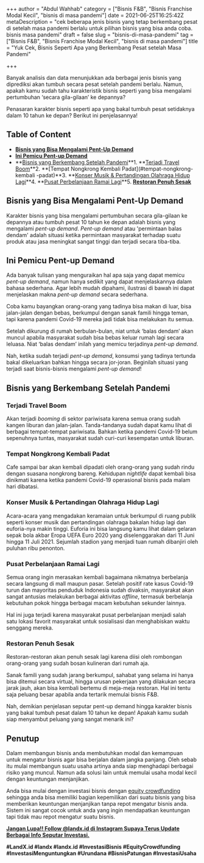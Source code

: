 +++
author = "Abdul Wahhab"
category = ["Bisnis F&B", "Bisnis Franchise Modal Kecil", "bisnis di masa pandemi"]
date = 2021-06-25T16:25:42Z
metaDescription = "cek beberapa jenis bisnis yang tetap berkembang pesat di setelah masa pandemi berlalu untuk pilihan bisnis yang bisa anda coba. bisnis masa pandemi"
draft = false
slug = "bisnis-di-masa-pandemi"
tag = ["Bisnis F&B", "Bisnis Franchise Modal Kecil", "bisnis di masa pandemi"]
title = "Yuk Cek, Bisnis Seperti Apa yang Berkembang Pesat setelah Masa Pandemi"

+++


Banyak analisis dan data menunjukkan ada berbagai jenis bisnis yang diprediksi akan tumbuh secara pesat setelah pandemi berlalu. Namun, apakah kamu sudah tahu karakteristik bisnis seperti yang bisa mengalami pertumbuhan ‘secara gila-gilaan’ ke depannya?

Penasaran karakter bisnis seperti apa yang bakal tumbuh pesat setidaknya dalam 10 tahun ke depan? Berikut ini penjelasannya!

## Table of Content

* **[Bisnis yang Bisa Mengalami Pent-Up Demand](#bisnis-yang-bisa-mengalami-pent-up-demand)**
* **[Ini Pemicu Pent-up Demand](#ini-pemicu-pent-up-demand)**
* **[Bisnis yang Berkembang Setelah Pandemi](#bisnis-yang-berkembang-setelah-pandemi)**1. **[Terjadi Travel Boom](#terjadi-travel-boom)**2. **[Tempat Nongkrong Kembali Padat](#tempat-nongkrong-kembali -padat)**3. **[Konser Musik & Pertandingan Olahraga Hidup Lagi](#konser-musik-pertandingan-olahraga-hidup-lagi)**4. **[Pusat Perbelanjaan Ramai Lagi](#pusat-perbelanjaan-ramai-lagi)**5. ******[Restoran Penuh Sesak](#restoran-penuh-sesak)******

## Bisnis yang Bisa Mengalami Pent-Up Demand

Karakter bisnis yang bisa mengalami pertumbuhan secara gila-gilaan ke depannya atau tumbuh pesat 10 tahun ke depan adalah bisnis yang mengalami _pent-up demand_. _Pent-up demand_ atau 'permintaan balas dendam' adalah situasi ketika permintaan masyarakat terhadap suatu produk atau jasa meningkat sangat tinggi dan terjadi secara tiba-tiba.

## Ini Pemicu Pent-up Demand

Ada banyak tulisan yang menguraikan hal apa saja yang dapat memicu _pent-up demand_, namun hanya sedikit yang dapat menjelaskannya dalam bahasa sederhana. Agar lebih mudah dipahami, ilustrasi di bawah ini dapat menjelaskan makna _pent-up demand_ secara sederhana.

Coba kamu bayangkan orang-orang yang tadinya bisa makan di luar, bisa jalan-jalan dengan bebas, berkumpul dengan sanak famili hingga teman, tapi karena pandemi Covid-19 mereka jadi tidak bisa melakukan itu semua.

Setelah dikurung di rumah berbulan-bulan, niat untuk ‘balas dendam’ akan muncul apabila masyarakat sudah bisa bebas keluar rumah lagi secara leluasa. Niat ‘balas dendam’ inilah yang memicu terjadinya _pent-up demand_.

Nah, ketika sudah terjadi _pent-up demand_, konsumsi yang tadinya tertunda bakal dikeluarkan bahkan hingga secara jor-joran. Beginilah situasi yang terjadi saat bisnis-bisnis mengalami _pent-up demand_!

## Bisnis yang Berkembang Setelah Pandemi

### Terjadi Travel Boom

Akan terjadi _booming_ di sektor pariwisata karena semua orang sudah kangen liburan dan jalan-jalan. Tanda-tandanya sudah dapat kamu lihat di berbagai tempat-tempat pariwisata. Bahkan ketika pandemi Covid-19 belum sepenuhnya tuntas, masyarakat sudah curi-curi kesempatan untuk liburan.

### Tempat Nongkrong Kembali Padat

Cafe sampai bar akan kembali dipadati oleh orang-orang yang sudah rindu dengan suasana nongkrong bareng. Kehidupan _nightlife_ dapat kembali bisa dinikmati karena ketika pandemi Covid-19 operasional bisnis pada malam hari dibatasi.

### Konser Musik & Pertandingan Olahraga Hidup Lagi

Acara-acara yang mengadakan keramaian untuk berkumpul di ruang publik seperti konser musik dan pertandingan olahraga bakalan hidup lagi dan euforia-nya makin tinggi. Euforia ini bisa langsung kamu lihat dalam gelaran sepak bola akbar Eropa UEFA Euro 2020 yang diselenggarakan dari 11 Juni hingga 11 Juli 2021. Sejumlah stadion yang menjadi tuan rumah dibanjiri oleh puluhan ribu penonton.

### Pusat Perbelanjaan Ramai Lagi

Semua orang ingin merasakan kembali bagaimana nikmatnya berbelanja secara langsung di mall maupun pasar. Setelah positif rate kasus Covid-19 turun dan mayoritas penduduk Indonesia sudah divaksin, masyarakat akan sangat antusias melakukan berbagai aktivitas _offline_, termasuk berbelanja kebutuhan pokok hingga berbagai macam kebutuhan sekunder lainnya.

Hal ini juga terjadi karena masyarakat pusat perbelanjaan menjadi salah satu lokasi favorit masyarakat untuk sosialisasi dan menghabiskan waktu senggang mereka.

### Restoran Penuh Sesak

Restoran-restoran akan penuh sesak lagi karena diisi oleh rombongan orang-orang yang sudah bosan kulineran dari rumah aja.

Sanak famili yang sudah jarang berkumpul, sahabat yang selama ini hanya bisa ditemui secara virtual, hingga urusan pekerjaan yang dilakukan secara jarak jauh, akan bisa kembali bertemu di meja-meja restoran. Hal ini tentu saja peluang besar apabila anda tertarik memulai bisnis F&B.

Nah, demikian penjelasan seputar pent-up demand hingga karakter bisnis yang bakal tumbuh pesat dalam 10 tahun ke depan! Apakah kamu sudah siap menyambut peluang yang sangat menarik ini?

## Penutup

Dalam membangun bisnis anda membutuhkan modal dan kemampuan untuk mengatur bisnis agar bisa berjalan dalam jangka panjang. Oleh sebab itu mulai membangun suatu usaha artinya  anda siap menghadapi berbagai risiko yang muncul. Namun ada solusi lain untuk memulai usaha modal kecil dengan keuntungan menjanjikan.

Anda bisa mulai dengan investasi bisnis dengan [equity crowdfunding](https://landx.id/) sehingga anda bisa memiliki bagian kepemilikan dari suatu bisnis yang bisa memberikan  keuntungan menjanjikan tanpa repot mengatur bisnis anda. Sistem ini sangat cocok untuk anda yang ingin mendapatkan keuntungan tapi tidak mau repot mengatur suatu bisnis.

**[Jangan Lupa!! Follow @landx.id di Instagram Supaya Terus Update Berbagai Info Seputar Investasi.](https://landx.id/)**

**#LandX.id    #landx         #landx.id    #InvestasiBisnis    #EquityCrowdfunding    #InvestasiMenguntungkan    #Urundana    #BisnisPatungan    #InvestasiUsaha**

